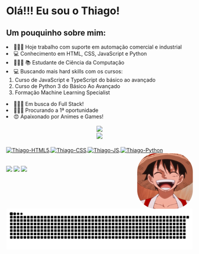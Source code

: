 <h1>Olá!!! Eu sou o Thiago!</h1>
<h2> Um pouquinho sobre mim:</h2>
<li> 🧑🏽‍💼 Hoje trabalho com suporte em automação comercial e industrial
<li> 💻 Conhecimento em HTML, CSS, JavaScript e Python
<li> 🧑🏽‍🎓 📚 Estudante de Ciência da Computação
<li> 💻 Buscando mais hard skills com os cursos:
    <ol>
    <li>Curso de JavaScript e TypeScript do básico ao avançado
    <li>Curso de Python 3 do Básico Ao Avançado
    <li> Formação Machine Learning Specialist
    </ol>

<li> 🧑🏽‍💻 Em busca do Full Stack!
<li> 🕵🏽‍♂️ Procurando a 1ª oportunidade
<li> 😍 Apaixonado por Animes e Games!
<br> <br>
<div align="center">
  <a href="https://github.com/ThiagooSG">
  <img height="180em" src="https://github-readme-stats.vercel.app/api?username=ThiagooSG&show_icons=true&theme=dracula&include_all_commits=true&count_private=true"/><br>
  <img height="180em" src="https://github-readme-stats.vercel.app/api/top-langs/?username=ThiagooSG&layout=compact&langs_count=7&theme=dracula"/>
</div>
<div style="display: inline_block"><br>
  <img align="center" alt="Thiago-HTML5" height="40" width="50" src="https://cdn0.iconfinder.com/data/icons/HTML5/512/HTML_Logo.png">
  <img align="center" alt="Thiago-CSS" height="40" width="50" src="https://cdn1.iconfinder.com/data/icons/logotypes/32/badge-css-3-512.png">
  <img align="center" alt="Thiago-JS" height="40" width="50" src="https://cdn2.iconfinder.com/data/icons/designer-skills/128/code-programming-javascript-software-develop-command-language-512.png">
  <img align="center" alt="Thiago-Python" height="40" width="50" src="https://cdn3.iconfinder.com/data/icons/logos-and-brands-adobe/512/267_Python-512.png">
  <img align="right" alt="Thiago-Luffy" height="150" style="border-radius: 50px;" src="https://github.com/ThiagooSG/thiagoosg/blob/main/luffy.jpg?raw=true">
</div>
<br><br>
<div>
  <a href="https://www.youtube.com/channel/UCXGwK9k7fnf2tFtXCUnk_Yg" target="_blank"><img src="https://img.shields.io/badge/YouTube_Gaming-FF0000?style=for-the-badge&logo=youtube-gaming&logoColor=white" target="_blank"></a>
  <a href = "mailto:thiagosg.ti@gmail.com"><img src="https://img.shields.io/badge/Gmail-D14836?style=for-the-badge&logo=gmail&logoColor=white" destino ="_blank"></a>
  <a href="https://www.linkedin.com/in/thiago-sg/" target="_blank"><img src="https://img.shields.io/badge/LinkedIn-0077B5?style=for-the-badge&logo=linkedin&logoColor=white" target="_blank"></a>

  ![Snake animation](https://github.com/ThiagooSG/thiagoosg/blob/output/github-contribution-grid-snake.svg)
</div>
